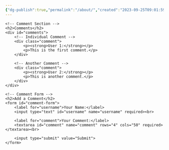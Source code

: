 ```yaml
---
{"dg-publish":true,"permalink":"/about/","created":"2023-09-25T09:01:59.890-07:00","updated":"2023-09-25T09:03:44.827-07:00"}
---
```


<html>
<head>
    <title>Comment Section</title>
</head>
<body>

    <!-- Comment Section -->
    <h2>Comments</h2>
    <div id="comments">
        <!-- Individual Comment -->
        <div class="comment">
            <p><strong>User 1:</strong></p>
            <p>This is the first comment.</p>
        </div>

        <!-- Another Comment -->
        <div class="comment">
            <p><strong>User 2:</strong></p>
            <p>This is another comment.</p>
        </div>
    </div>

    <!-- Comment Form -->
    <h2>Add a Comment</h2>
    <form id="comment-form">
        <label for="username">Your Name:</label>
        <input type="text" id="username" name="username" required><br>

        <label for="comment">Your Comment:</label>
        <textarea id="comment" name="comment" rows="4" cols="50" required></textarea><br>

        <input type="submit" value="Submit">
    </form>
</body>
</html>
